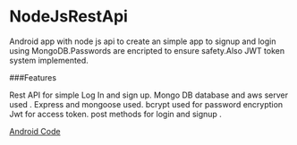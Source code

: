 # NodeJsRestApi 


Android app with node js api to create an simple app to signup and login using MongoDB.Passwords are encripted to ensure safety.Also JWT token system implemented.

###Features

Rest API for simple Log In and sign up.
Mongo DB database and aws server used .
Express and mongoose used.
bcrypt used for password encryption
Jwt for access token.
post methods for login and signup .


[Android Code](https://github.com/TasfiqulGhani/AndroidWithNodeJsRestAPI)
